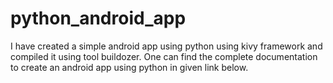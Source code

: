 # python_android_app

I have created a simple android app using python using kivy framework and compiled it using tool buildozer.
One can find the complete documentation to create an android app using python in given link below.
